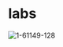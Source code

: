 # labs
![1-61149-128](https://user-images.githubusercontent.com/73267238/123959140-08478400-d9d8-11eb-8c30-1aec3a3ca321.png)
